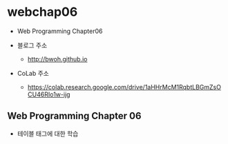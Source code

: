 # webchap06
+ Web Programming Chapter06

- 블로그 주소
	- http://bwoh.github.io
	
- CoLab 주소
	- https://colab.research.google.com/drive/1aHHrMcM1RqbtLBGmZsOCU46RIo1w-ijg
## Web Programming Chapter 06

- 테이블 태그에 대한 학습